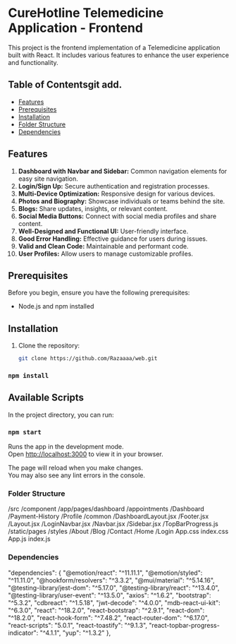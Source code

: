 # CureHotline Telemedicine Application - Frontend

This project is the frontend implementation of a Telemedicine application built with React. It includes various features to enhance the user experience and functionality.

## Table of Contentsgit add.

- [Features](#features)
- [Prerequisites](#prerequisites)
- [Installation](#installation)
- [Folder Structure](#folder-structure)
- [Dependencies](#dependencies)

## Features

1. **Dashboard with Navbar and Sidebar:** Common navigation elements for easy site navigation.
2. **Login/Sign Up:** Secure authentication and registration processes.
3. **Multi-Device Optimization:** Responsive design for various devices.
4. **Photos and Biography:** Showcase individuals or teams behind the site.
5. **Blogs:** Share updates, insights, or relevant content.
6. **Social Media Buttons:** Connect with social media profiles and share content.
7. **Well-Designed and Functional UI:** User-friendly interface.
8. **Good Error Handling:** Effective guidance for users during issues.
9. **Valid and Clean Code:** Maintainable and performant code.
10. **User Profiles:** Allow users to manage customizable profiles.

## Prerequisites

Before you begin, ensure you have the following prerequisites:

- Node.js and npm installed

## Installation

1. Clone the repository:

   ```bash
   git clone https://github.com/Razaaaa/web.git

### `npm install`

## Available Scripts

In the project directory, you can run:

### `npm start`

Runs the app in the development mode.\
Open [http://localhost:3000](http://localhost:3000) to view it in your browser.

The page will reload when you make changes.\
You may also see any lint errors in the console.

### Folder Structure
/src
  /component
    /app/pages/dashboard
        /appointments
        /Dashboard
        /Payment-History
        /Profile
    /common
        /DashboardLayout.jsx
        /Footer.jsx
        /Layout.jsx
        /LoginNavbar.jsx
        /Navbar.jsx
        /Sidebar.jsx
        /TopBarProgress.js
    /static/pages
  /styles
    /About
    /Blog
    /Contact
    /Home
    /Login
App.css
index.css
App.js
index.js

### Dependencies
  "dependencies": {
    "@emotion/react": "^11.11.1",
    "@emotion/styled": "^11.11.0",
    "@hookform/resolvers": "^3.3.2",
    "@mui/material": "^5.14.16",
    "@testing-library/jest-dom": "^5.17.0",
    "@testing-library/react": "^13.4.0",
    "@testing-library/user-event": "^13.5.0",
    "axios": "^1.6.2",
    "bootstrap": "^5.3.2",
    "cdbreact": "^1.5.18",
    "jwt-decode": "^4.0.0",
    "mdb-react-ui-kit": "^6.3.0",
    "react": "^18.2.0",
    "react-bootstrap": "^2.9.1",
    "react-dom": "^18.2.0",
    "react-hook-form": "^7.48.2",
    "react-router-dom": "^6.17.0",
    "react-scripts": "5.0.1",
    "react-toastify": "^9.1.3",
    "react-topbar-progress-indicator": "^4.1.1",
    "yup": "^1.3.2"
  },
